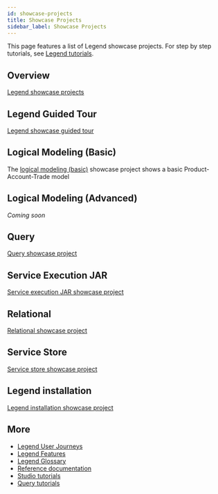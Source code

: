 ```yaml
---
id: showcase-projects
title: Showcase Projects
sidebar_label: Showcase Projects
---
```

This page features a list of Legend showcase projects. For step by step tutorials, see [Legend tutorials](../tutorials/studio-create-model.md).
## Overview

[Legend showcase projects](https://gitlab.com/finosfoundation/legend/showcase)

## Legend Guided Tour

[Legend showcase guided tour](https://gitlab.com/finosfoundation/legend/showcase/legend-showcase-project-guided-tour)

## Logical Modeling (Basic)

The [logical modeling (basic)](https://legend-acct.finos.org/studio/view/UAT-40953672) showcase project shows a basic Product-Account-Trade model

## Logical Modeling (Advanced)

_Coming soon_

## Query

[Query showcase project](https://gitlab.com/finosfoundation/legend/showcase/legend-query-demo)

## Service Execution JAR

[Service execution JAR showcase project](https://github.com/finos/legend/tree/service-exec-jar-example/examples/service-execution-jar)

## Relational

[Relational showcase project](https://gitlab.com/finosfoundation/legend/showcase/legend-showcase-relational-mapping)

## Service Store

[Service store showcase project](https://gitlab.com/finosfoundation/legend/showcase/legend-showcase-service-store)

## Legend installation
[Legend installation showcase project](https://gitlab.com/finosfoundation/legend/showcase/InstallerDemo)

## More
- [Legend User Journeys](../user-journeys/build-data-model.md)
- [Legend Features](../overview/legend-features.md)
- [Legend Glossary](../overview/legend-glossary.md)
- [Reference documentation](../reference/legend-language.md)
- [Studio tutorials](../tutorials/studio-create-model.md)
- [Query tutorials](../tutorials/query-builder.md)


